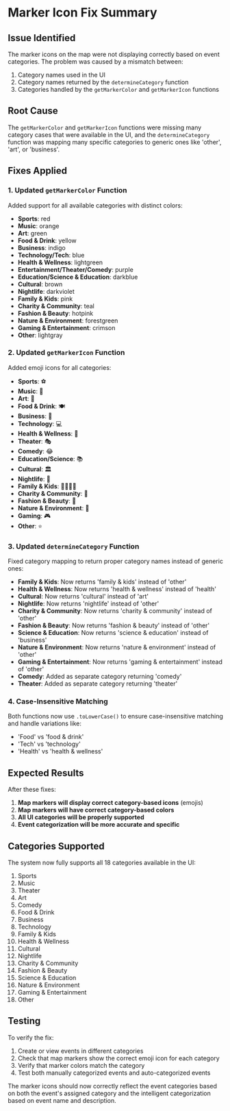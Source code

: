 # Marker Icon Fix Summary

## Issue Identified
The marker icons on the map were not displaying correctly based on event categories. The problem was caused by a mismatch between:
1. Category names used in the UI
2. Category names returned by the `determineCategory` function
3. Categories handled by the `getMarkerColor` and `getMarkerIcon` functions

## Root Cause
The `getMarkerColor` and `getMarkerIcon` functions were missing many category cases that were available in the UI, and the `determineCategory` function was mapping many specific categories to generic ones like 'other', 'art', or 'business'.

## Fixes Applied

### 1. Updated `getMarkerColor` Function
Added support for all available categories with distinct colors:
- **Sports**: red
- **Music**: orange
- **Art**: green
- **Food & Drink**: yellow
- **Business**: indigo
- **Technology/Tech**: blue
- **Health & Wellness**: lightgreen
- **Entertainment/Theater/Comedy**: purple
- **Education/Science & Education**: darkblue
- **Cultural**: brown
- **Nightlife**: darkviolet
- **Family & Kids**: pink
- **Charity & Community**: teal
- **Fashion & Beauty**: hotpink
- **Nature & Environment**: forestgreen
- **Gaming & Entertainment**: crimson
- **Other**: lightgray

### 2. Updated `getMarkerIcon` Function
Added emoji icons for all categories:
- **Sports**: ⚽
- **Music**: 🎵
- **Art**: 🎨
- **Food & Drink**: 🍽️
- **Business**: 💼
- **Technology**: 💻
- **Health & Wellness**: 🏥
- **Theater**: 🎭
- **Comedy**: 😂
- **Education/Science**: 📚
- **Cultural**: 🏛️
- **Nightlife**: 🌙
- **Family & Kids**: 👨‍👩‍👧‍👦
- **Charity & Community**: 🤝
- **Fashion & Beauty**: 👗
- **Nature & Environment**: 🌿
- **Gaming**: 🎮
- **Other**: ⭐

### 3. Updated `determineCategory` Function
Fixed category mapping to return proper category names instead of generic ones:
- **Family & Kids**: Now returns 'family & kids' instead of 'other'
- **Health & Wellness**: Now returns 'health & wellness' instead of 'health'
- **Cultural**: Now returns 'cultural' instead of 'art'
- **Nightlife**: Now returns 'nightlife' instead of 'other'
- **Charity & Community**: Now returns 'charity & community' instead of 'other'
- **Fashion & Beauty**: Now returns 'fashion & beauty' instead of 'other'
- **Science & Education**: Now returns 'science & education' instead of 'business'
- **Nature & Environment**: Now returns 'nature & environment' instead of 'other'
- **Gaming & Entertainment**: Now returns 'gaming & entertainment' instead of 'other'
- **Comedy**: Added as separate category returning 'comedy'
- **Theater**: Added as separate category returning 'theater'

### 4. Case-Insensitive Matching
Both functions now use `.toLowerCase()` to ensure case-insensitive matching and handle variations like:
- 'Food' vs 'food & drink'
- 'Tech' vs 'technology'
- 'Health' vs 'health & wellness'

## Expected Results
After these fixes:
1. **Map markers will display correct category-based icons** (emojis)
2. **Map markers will have correct category-based colors**
3. **All UI categories will be properly supported**
4. **Event categorization will be more accurate and specific**

## Categories Supported
The system now fully supports all 18 categories available in the UI:
1. Sports
2. Music
3. Theater
4. Art
5. Comedy
6. Food & Drink
7. Business
8. Technology
9. Family & Kids
10. Health & Wellness
11. Cultural
12. Nightlife
13. Charity & Community
14. Fashion & Beauty
15. Science & Education
16. Nature & Environment
17. Gaming & Entertainment
18. Other

## Testing
To verify the fix:
1. Create or view events in different categories
2. Check that map markers show the correct emoji icon for each category
3. Verify that marker colors match the category
4. Test both manually categorized events and auto-categorized events

The marker icons should now correctly reflect the event categories based on both the event's assigned category and the intelligent categorization based on event name and description.

